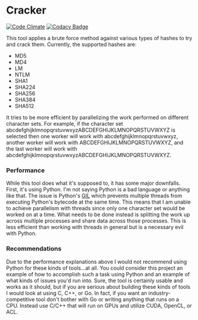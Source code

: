 # Cracker
[![Code Climate](https://codeclimate.com/github/aaronjwood/cracker/badges/gpa.svg)](https://codeclimate.com/github/aaronjwood/cracker)
[![Codacy Badge](https://api.codacy.com/project/badge/grade/3586d4c5ce8840ee9f1ecec1bdb482aa)](https://www.codacy.com/app/aaronjwood/cracker)

This tool applies a brute force method against various types of hashes to try and crack them.
Currently, the supported hashes are:
* MD5
* MD4
* LM
* NTLM
* SHA1
* SHA224
* SHA256
* SHA384
* SHA512

It tries to be more efficient by parallelizing the work performed on different character sets.
For example, if the character set abcdefghijklmnopqrstuvwxyzABCDEFGHIJKLMNOPQRSTUVWXYZ is selected then one worker will work with abcdefghijklmnopqrstuvwxyz, another worker will work with ABCDEFGHIJKLMNOPQRSTUVWXYZ, and the last worker will work with abcdefghijklmnopqrstuvwxyzABCDEFGHIJKLMNOPQRSTUVWXYZ.

### Performance

While this tool does what it's supposed to, it has some major downfalls.
First, it's using Python. I'm not saying Python is a bad language or anything like that.
The issue is Python's [GIL](https://wiki.python.org/moin/GlobalInterpreterLock) which prevents multiple threads from executing Python's bytecode at the same time.
This means that I am unable to achieve parallelism with threads since only one character set would be worked on at a time.
What needs to be done instead is splitting the work up across multiple processes and share data across those processes.
This is less efficient than working with threads in general but is a necessary evil with Python.


### Recommendations

Due to the performance explanations above I would not recommend using Python for these kinds of tools...at all.
You could consider this project an example of how to accomplish such a task using Python and an example of what kinds of issues you'd run into.
Sure, the tool is certainly usable and works as it should, but if you are serious about building these kinds of tools I would look at using C, C++, or Go.
In fact, if you want an industry-competitive tool don't bother with Go or writing anything that runs on a CPU.
Instead use C/C++ that will run on GPUs and utilize CUDA, OpenCL, or ACL.
